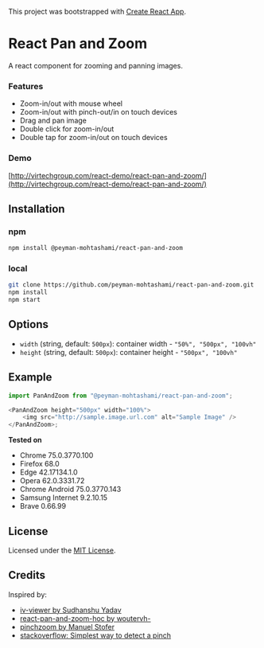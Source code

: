This project was bootstrapped with [Create React App](https://github.com/facebook/create-react-app).

# React Pan and Zoom

A react component for zooming and panning images.

### Features

-   Zoom-in/out with mouse wheel
-   Zoom-in/out with pinch-out/in on touch devices
-   Drag and pan image
-   Double click for zoom-in/out
-   Double tap for zoom-in/out on touch devices

### Demo

[http://virtechgroup.com/react-demo/react-pan-and-zoom/](http://virtechgroup.com/react-demo/react-pan-and-zoom/)

## Installation

### npm

```bash
npm install @peyman-mohtashami/react-pan-and-zoom
```

### local

```bash
git clone https://github.com/peyman-mohtashami/react-pan-and-zoom.git
npm install
npm start
```

## Options

-   `width` (string, default: `500px`): container width - `"50%", "500px", "100vh"`
-   `height` (string, default: `500px`): container height - `"500px", "100vh"`

## Example

```js
import PanAndZoom from "@peyman-mohtashami/react-pan-and-zoom";

<PanAndZoom height="500px" width="100%">
	<img src="http://sample.image.url.com" alt="Sample Image" />
</PanAndZoom>;
```

**Tested on**

-   Chrome 75.0.3770.100
-   Firefox 68.0
-   Edge 42.17134.1.0
-   Opera 62.0.3331.72
-   Chrome Android 75.0.3770.143
-   Samsung Internet 9.2.10.15
-   Brave 0.66.99


## License

Licensed under the [MIT License](http://opensource.org/licenses/MIT).

## Credits

Inspired by:

-   [iv-viewer by Sudhanshu Yadav](https://github.com/s-yadav/iv-viewer)
-   [react-pan-and-zoom-hoc by woutervh-](https://github.com/woutervh-/react-pan-and-zoom-hoc)
-   [pinchzoom by Manuel Stofer](https://github.com/manuelstofer/pinchzoom)
-   [stackoverflow: Simplest way to detect a pinch](https://stackoverflow.com/a/11183333/11672145)
